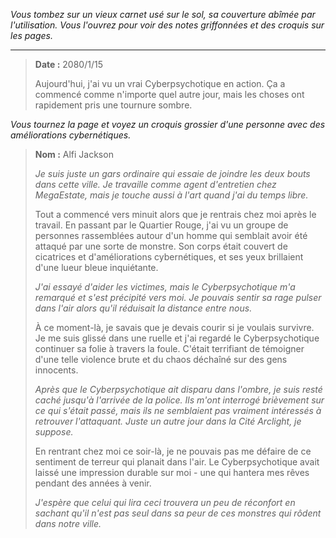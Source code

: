 _Vous tombez sur un vieux carnet usé sur le sol, sa couverture abîmée par l'utilisation. Vous l'ouvrez pour voir des notes griffonnées et des croquis sur les pages._

---

> **Date :** 2080/1/15
>
> Aujourd'hui, j'ai vu un vrai Cyberpsychotique en action. Ça a commencé comme n'importe quel autre jour, mais les choses ont rapidement pris une tournure sombre.

_Vous tournez la page et voyez un croquis grossier d'une personne avec des améliorations cybernétiques._

> **Nom :** Alfi Jackson
>
> _Je suis juste un gars ordinaire qui essaie de joindre les deux bouts dans cette ville. Je travaille comme agent d'entretien chez MegaEstate, mais je touche aussi à l'art quand j'ai du temps libre._
>
> Tout a commencé vers minuit alors que je rentrais chez moi après le travail. En passant par le Quartier Rouge, j'ai vu un groupe de personnes rassemblées autour d'un homme qui semblait avoir été attaqué par une sorte de monstre. Son corps était couvert de cicatrices et d'améliorations cybernétiques, et ses yeux brillaient d'une lueur bleue inquiétante.
>
> _J'ai essayé d'aider les victimes, mais le Cyberpsychotique m'a remarqué et s'est précipité vers moi. Je pouvais sentir sa rage pulser dans l'air alors qu'il réduisait la distance entre nous._
>
> À ce moment-là, je savais que je devais courir si je voulais survivre. Je me suis glissé dans une ruelle et j'ai regardé le Cyberpsychotique continuer sa folie à travers la foule. C'était terrifiant de témoigner d'une telle violence brute et du chaos déchaîné sur des gens innocents.
>
> _Après que le Cyberpsychotique ait disparu dans l'ombre, je suis resté caché jusqu'à l'arrivée de la police. Ils m'ont interrogé brièvement sur ce qui s'était passé, mais ils ne semblaient pas vraiment intéressés à retrouver l'attaquant. Juste un autre jour dans la Cité Arclight, je suppose._
>
> En rentrant chez moi ce soir-là, je ne pouvais pas me défaire de ce sentiment de terreur qui planait dans l'air. Le Cyberpsychotique avait laissé une impression durable sur moi - une qui hantera mes rêves pendant des années à venir.
>
> _J'espère que celui qui lira ceci trouvera un peu de réconfort en sachant qu'il n'est pas seul dans sa peur de ces monstres qui rôdent dans notre ville._
